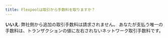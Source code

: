```yaml
---
title: Flexpoolは取引から手数料を取りますか？
---
```


**いいえ**. 弊社側から追加の取引手数料は請求されません。 あなたが支払う唯一の手数料は、トランザクションの値に左右されないネットワーク取引手数料です。
